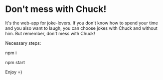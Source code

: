 # Don't mess with Chuck! 

It's the web-app for joke-lovers. If you don't know how to spend your time and you also want to laugh, you can choose jokes with Chuck and without him. But remember, don't mess with Chuck!

Necessary steps:

npm i

npm start

Enjoy =)
